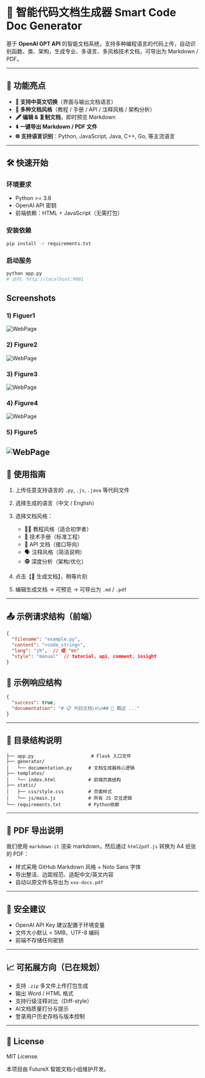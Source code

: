 # 🧠 智能代码文档生成器 Smart Code Doc Generator

基于 **OpenAI GPT API** 的智能文档系统，支持多种编程语言的代码上传，自动识别函数、类、架构，生成专业、多语言、多风格技术文档，可导出为 Markdown / PDF。

---

## 🚀 功能亮点

* **📘 支持中英文切换**（界面与输出文档语言）
* **🎨 多种文档风格**（教程 / 手册 / API / 注释风格 / 架构分析）
* **🖋 编辑 & 复制文档**，即时预览 Markdown
* **⬇️ 一键导出 Markdown / PDF 文件**
* **🌐 支持语言识别**：Python, JavaScript, Java, C++, Go, 等主流语言

---

## 🛠️ 快速开始

### 环境要求

* Python >= 3.8
* OpenAI API 密钥
* 前端依赖：HTML + JavaScript（无需打包）

### 安装依赖

```bash
pip install -r requirements.txt
```

### 启动服务

```bash
python app.py
# 访问: http://localhost:9001
```
## Screenshots

### 1) Figuer1
![WebPage](Screenshots/图片1.png)

### 2) Figure2
![WebPage](Screenshots/图片1.png)

### 3) Figure3
![WebPage](Screenshots/图片1.png)

### 4) Figure4
![WebPage](Screenshots/图片1.png)

### 5) Figure5
![WebPage](Screenshots/图片5.png)
---

## 🧪 使用指南

1. 上传任意支持语言的 `.py`, `.js`, `.java` 等代码文件
2. 选择生成的语言（中文 / English）
3. 选择文档风格：

   * 🧑‍🏫 教程风格（适合初学者）
   * 🧪 技术手册（标准工程）
   * 📜 API 文档（接口导向）
   * 🗣️ 注释风格（简洁说明）
   * 🕵️ 深度分析（架构/优化）
4. 点击【🔄 生成文档】，稍等片刻
5. 编辑生成文档 → 可预览 → 可导出为 `.md` / `.pdf`

---

## 📤 示例请求结构（前端）

```json
{
  "filename": "example.py",
  "content": "<code_string>",
  "lang": "zh",  // 或 "en"
  "style": "manual"  // tutorial, api, comment, insight
}
```

## 📄 示例响应结构

```json
{
  "success": true,
  "documentation": "# 📋 代码文档\n\n## 📖 概述 ..."
}
```

---

## 📂 目录结构说明

```
├── app.py                     # Flask 入口文件
├── generator/
│   └── documentation.py      # 文档生成器核心逻辑
├── templates/
│   └── index.html            # 前端页面结构
├── static/
│   ├── css/style.css         # 页面样式
│   └── js/main.js            # 所有 JS 交互逻辑
└── requirements.txt          # Python依赖
```

---

## 🧾 PDF 导出说明

我们使用 `markdown-it` 渲染 markdown，然后通过 `html2pdf.js` 转换为 A4 纸张的 PDF：

* 样式采用 GitHub Markdown 风格 + Noto Sans 字体
* 导出整洁、边距规范、适配中文/英文内容
* 自动以原文件名导出为 `xxx-docs.pdf`

---

## 🔐 安全建议

* OpenAI API Key 建议配置于环境变量
* 文件大小默认 < 5MB，UTF-8 编码
* 前端不存储任何密钥

---

## 📈 可拓展方向（已在规划）

* 支持 `.zip` 多文件上传打包生成
* 输出 Word / HTML 格式
* 支持行级注释对比（Diff-style）
* AI文档质量打分与提示
* 登录用户历史存档与版本控制

---

## 📄 License

MIT License.

本项目由 FutureX 智能文档小组维护开发。
